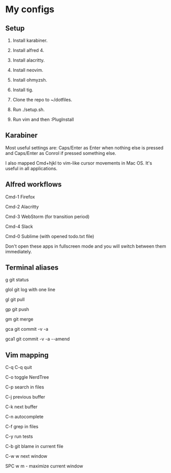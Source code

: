 # My configs


## Setup

1. Install karabiner.

2. Install alfred 4.

3. Install alacritty.

4. Install neovim.

5. Install ohmyzsh.

6. Install tig.

7. Clone the repo to ~/dotfiles.

8. Run ./setup.sh.

9. Run vim and then :PlugInstall


## Karabiner

Most useful settings are: Caps/Enter as Enter when nothing else is pressed and Caps/Enter as Conrol if pressed something else.

I also mapped Cmd+hjkl to vim-like cursor movements in Mac OS. It's useful in all applications.


## Alfred workflows

Cmd-1 Firefox

Cmd-2 Alacritty

Cmd-3 WebStorm (for transition period)

Cmd-4 Slack

Cmd-0 Sublime (with opened todo.txt file)

Don't open these apps in fullscreen mode and you will switch between them immediately.


## Terminal aliases

g    git status

glol git log with one line

gl   git pull

gp   git push

gm   git merge

gca  git commit -v -a

gca1 git commit -v -a --amend


## Vim mapping

C-q C-q quit

C-o toggle NerdTree

C-p search in files

C-j previous buffer

C-k next buffer

C-n autocomplete

C-f grep in files

C-y run tests

C-b git blame in current file

C-w w next window

SPC w m - maximize current window
